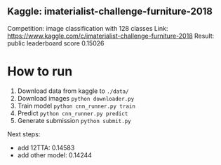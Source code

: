 ## Kaggle: imaterialist-challenge-furniture-2018

Competition: image classification with 128 classes
Link: https://www.kaggle.com/c/imaterialist-challenge-furniture-2018
Result: public leaderboard score 0.15026

# How to run
1. Download data from kaggle to `./data/`
2. Download images `python downloader.py`
3. Train model `python cnn_runner.py train`
4. Predict `python cnn_runner.py predict`
5. Generate submission `python submit.py`

Next steps:
- add 12TTA: 0.14583
- add other model: 0.14244
